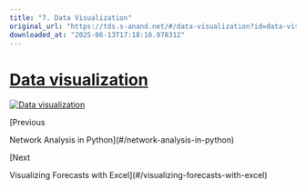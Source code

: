 ```yaml
---
title: "7. Data Visualization"
original_url: "https://tds.s-anand.net/#/data-visualization?id=data-visualization"
downloaded_at: "2025-06-13T17:18:16.978312"
---
```

[Data visualization](#/data-visualization?id=data-visualization)
================================================================

[![Data visualization](https://i.ytimg.com/vi_webp/XkxRDql00UU/sddefault.webp)](https://youtu.be/XkxRDql00UU)

[Previous

Network Analysis in Python](#/network-analysis-in-python)

[Next

Visualizing Forecasts with Excel](#/visualizing-forecasts-with-excel)